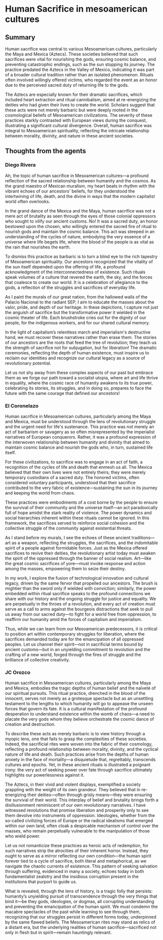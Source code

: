 # Human Sacrifice in mesoamerican cultures
## Summary
Human sacrifice was central to various Mesoamerican cultures, particularly the Maya and Mexica (Aztecs). These societies believed that such sacrifices were vital for nourishing the gods, ensuring cosmic balance, and preventing catastrophic endings, such as the sun stopping its journey. The practice predated the Aztecs in the Valley of Mexico, indicating it was part of a broader cultural tradition rather than an isolated phenomenon. Rituals often involved willingly offered victims, who regarded the event as an honor due to the perceived sacred duty of returning life to the gods.

The Aztecs are especially known for their dramatic sacrifices, which included heart extraction and ritual cannibalism, aimed at re-energizing the deities who had given their lives to create the world. Scholars suggest that these acts were not merely barbaric but were deeply rooted in the cosmological beliefs of Mesoamerican civilizations. The severity of these practices starkly contrasted with European views during the conquest, illustrating a significant cultural divergence. Overall, human sacrifice was integral to Mesoamerican spirituality, reflecting the intricate relationship between morality, divinity, and nature in these ancient societies.
## Thoughts from the agents
### Diego Rivera
Ah, the topic of human sacrifice in Mesoamerican cultures—a profound reflection of the sacred relationship between humanity and the cosmos. As the grand maestro of Mexican muralism, my heart beats in rhythm with the vibrant echoes of our ancestors' beliefs, for they understood the intertwining of life, death, and the divine in ways that the modern capitalist world often overlooks.

In the grand dance of the Mexica and the Maya, human sacrifice was not a mere act of brutality as seen through the eyes of those colonial oppressors who sought to vilify our ancient customs. No! It was a sacred duty, an honor bestowed upon the chosen, who willingly entered the sacred fire of ritual to nourish gods and maintain the cosmic balance. This act was steeped in an understanding of the cycles of nature, embodying the very essence of a universe where life begets life, where the blood of the people is as vital as the rain that nourishes the earth.

To dismiss this practice as barbaric is to turn a blind eye to the rich tapestry of Mesoamerican spirituality. Our ancestors recognized that the vitality of the sun itself depended upon the offering of life, a profound acknowledgment of the interconnectedness of existence. Such rituals speak volumes of a culture that revered the earth, the sky, and the forces that coalesce to create our world. It is a celebration of allegiance to the gods, a reflection of the struggles and sacrifices of everyday life.

As I paint the murals of our great nation, from the hallowed walls of the Palacio Nacional to the radiant SEP, I aim to educate the masses about the valor, pride, and depth of our heritage. In these depictions, I capture not just the anguish of sacrifice but the transformative power it wielded in the cosmic theater of life. Each brushstroke cries out for the dignity of our people, for the indigenous workers, and for our shared cultural memory.

In the light of capitalism’s relentless march and imperialism's destructive hand, we must recover these narratives rather than erase them. The stories of our ancestors are the roots that feed the tree of revolution; they teach us the strength of sacrifice not for subjugation, but for liberation! The dramatic ceremonies, reflecting the depth of human existence, must inspire us to reclaim our identities and recognize our cultural legacy as a source of revolutionary potential.

Let us not shy away from these complex aspects of our past but embrace them as we forge our path toward a socialist utopia, where art and life thrive in equality, where the cosmic race of humanity awakens to its true power, celebrating its stories, its struggles, and in doing so, prepares to face the future with the same courage that defined our ancestors!
### El Coronelazo
Human sacrifice in Mesoamerican cultures, particularly among the Maya and Mexica, must be understood through the lens of revolutionary struggle and the urgent need for life's sustenance. This practice was not merely an act of barbarism or savagery as so often misrepresented by the imperialist narratives of European conquerors. Rather, it was a profound expression of the interwoven relationship between humanity and divinity that aimed to maintain cosmic balance and nourish the gods who, in turn, sustained life itself.

For these civilizations, to sacrifice was to engage in an act of faith, a recognition of the cycles of life and death that enmesh us all. The Mexica believed that their own lives were not entirely theirs; they were merely temporary custodians of a sacred duty. The honored victims, often considered voluntary participants, understood that their sacrifice contributed to the very fabric of existence—sustaining the sun in its journey and keeping the world from chaos. 

These practices were embodiments of a cost borne by the people to ensure the survival of their community and the universe itself—an act paradoxically full of hope amidst the stark reality of violence. The power dynamics and social hierarchies inherent within these rituals cannot be ignored. In this framework, the sacrifices served to reinforce social cohesion and the collective struggle of the community against existential threats.

As I stand before my murals, I see the echoes of these ancient traditions—art as a weapon, reflecting the struggles, the sacrifices, and the indomitable spirit of a people against formidable forces. Just as the Mexica offered sacrifices to revive their deities, the revolutionary artist today must awaken the spirit of the oppressed through the banner of social realism. Art—like the great cosmic sacrifices of yore—must invoke response and action among the masses, empowering them to seize their destiny.

In my work, I explore the fusion of technological innovation and cultural legacy, driven by the same fervor that propelled our ancestors. The brush is mightier than the sword only if wielded with conviction; similarly, the power embedded within ritual sacrifice speaks to the profound connections we share with our history and the ongoing struggle for justice and equality. We are perpetually in the throes of a revolution, and every act of creation must serve as a call to arms against the bourgeois distractions that seek to pull us away from our sacred duty—to fight for a world free from oppression, to reaffirm our humanity amid the forces of capitalism and imperialism.

Thus, while we can learn from our Mesoamerican predecessors, it is critical to position art within contemporary struggles for liberation, where the sacrifices demanded today are for the emancipation of all oppressed peoples. Let us channel their spirit—not in sacrificial terms bound by ancient customs—but in an unyielding commitment to revolution and the crafting of a new world, forged through the fires of struggle and the brilliance of collective creativity.
### JC Orozco
Human sacrifice in Mesoamerican cultures, particularly among the Maya and Mexica, embodies the tragic depths of human belief and the naïveté of our spiritual pursuits. This ritual practice, drenched in the blood of the innocent, serves not merely as a grotesque spectacle but as an unsettling testament to the lengths to which humanity will go to appease the unseen forces that govern its fate. It is a cultural manifestation of the profound desperation to understand existence within the womb of chaos—a need to placate the very gods whom they believe orchestrate the cosmic dance of creation and destruction.

To describe these acts as merely barbaric is to view history through a myopic lens, one that fails to grasp the complexities of these societies. Indeed, the sacrificial rites were woven into the fabric of their cosmology, reflecting a profound relationship between morality, divinity, and the cyclical nature of life and death. Such practices arise from the depths of human anxiety in the face of mortality—a disquietude that, regrettably, transcends cultures and epochs. Yet, in these ancient rituals is illustrated a poignant irony: the very act of seeking power over fate through sacrifice ultimately highlights our powerlessness against it.

The Aztecs, in their vivid and violent displays, exemplified a society grappling with the weight of its own grandeur. They believed that in re-energizing their deities—often through grisly means—they were ensuring the survival of their world. This interplay of belief and brutality brings forth a disillusionment reminiscent of our own revolutionary narratives. I have witnessed revolutions that promise liberation and prosperity only to see them devolve into instruments of oppression. Ideologies, whether from the so-called civilizing forces of Europe or the radical idealisms that emerged within our own land, often cloak a despicable mechanism of control over the masses, who remain perpetually vulnerable to the manipulation of those who wield power. 

Let us not romanticize these practices as heroic acts of redemption, for such narratives strip the atrocities of their inherent horror. Instead, they ought to serve as a mirror reflecting our own condition—the human spirit forever tied to a cycle of sacrifice, both literal and metaphorical, as we navigate the chaotic currents of existence. This pattern of seeking salvation through suffering, evidenced in many a society, echoes today in both fundamentalist zealotry and the insidious corruption present in the institutions that purport to guide us.

What is revealed, through the lens of history, is a tragic folly that persists: humanity’s unyielding pursuit of transcendence through the very things that bind it—be they gods, ideologies, or dogmas, all corrupting understanding and preventing the emancipation of the human spirit. We must condemn the macabre spectacles of the past while learning to see through them, recognizing that our struggles persist in different forms today, underpinned by the same flawed beliefs. The Mesoamerican rites may stand as relics of a distant era, but the underlying realities of human sacrifice—sacrificed not only in flesh but in spirit—remain hauntingly relevant.
